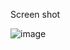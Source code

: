 Screen shot

![image](https://github.com/Dimitr119/lesson_04/assets/53143818/38ffca61-92e7-4e98-b113-186260051a98)
